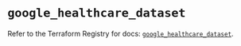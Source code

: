 # `google_healthcare_dataset`

Refer to the Terraform Registry for docs: [`google_healthcare_dataset`](https://registry.terraform.io/providers/hashicorp/google/6.24.0/docs/resources/healthcare_dataset).
